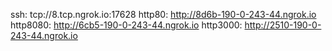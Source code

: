 ssh: tcp://8.tcp.ngrok.io:17628 
http80: http://8d6b-190-0-243-44.ngrok.io 
http8080: http://6cb5-190-0-243-44.ngrok.io 
http3000: http://2510-190-0-243-44.ngrok.io 
